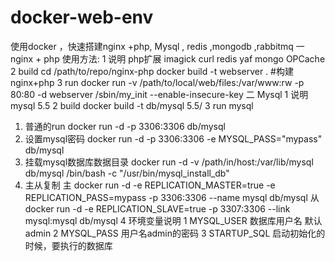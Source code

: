 # docker-web-env
使用docker ，快速搭建nginx +php, Mysql , redis ,mongodb ,rabbitmq
一 nginx + php 
 使用方法:
 1 说明
   php扩展  imagick curl redis yaf mongo OPCache 
 2 build
   cd /path/to/repo/nginx-php
   docker build -t webserver .  #构建nginx+php 
 3 run
   docker run -v /path/to/local/web/files:/var/www:rw -p 80:80 -d webserver /sbin/my_init --enable-insecure-key
二 Mysql
 1 说明
   mysql 5.5
 2 build
   docker build -t db/mysql 5.5/
 3 run mysql
   1. 普通的run 
      docker run -d -p 3306:3306 db/mysql
   2. 设置mysql密码
      docker run -d -p 3306:3306 -e MYSQL_PASS="mypass" db/mysql
   3. 挂载mysql数据库数据目录
      docker run -d -v /path/in/host:/var/lib/mysql db/mysql /bin/bash -c "/usr/bin/mysql_install_db"
   4. 主从复制
      主 docker run -d -e REPLICATION_MASTER=true -e REPLICATION_PASS=mypass -p 3306:3306 --name mysql db/mysql
      从 docker run -d -e REPLICATION_SLAVE=true -p 3307:3306 --link mysql:mysql db/mysql
  4 环境变量说明
     1 MYSQL_USER  数据库用户名  默认 admin
     2 MYSQL_PASS  用户名admin的密码
     3 STARTUP_SQL 启动初始化的时候，要执行的数据库  

